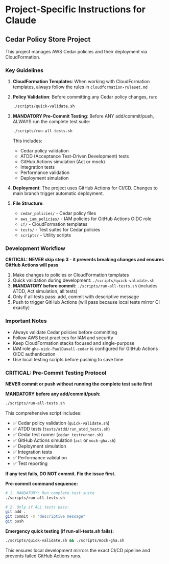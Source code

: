 # Project-Specific Instructions for Claude

## Cedar Policy Store Project

This project manages AWS Cedar policies and their deployment via CloudFormation.

### Key Guidelines

1. **CloudFormation Templates**: When working with CloudFormation templates, always follow the rules in `cloudformation-ruleset.md`

2. **Policy Validation**: Before committing any Cedar policy changes, run:
   ```bash
   ./scripts/quick-validate.sh
   ```

3. **MANDATORY Pre-Commit Testing**: Before ANY add/commit/push, ALWAYS run the complete test suite:
   ```bash
   ./scripts/run-all-tests.sh
   ```
   This includes:
   - Cedar policy validation
   - ATDD (Acceptance Test-Driven Development) tests
   - GitHub Actions simulation (Act or mock)
   - Integration tests
   - Performance validation
   - Deployment simulation

4. **Deployment**: The project uses GitHub Actions for CI/CD. Changes to main branch trigger automatic deployment.

5. **File Structure**:
   - `cedar_policies/` - Cedar policy files
   - `aws_iam_policies/` - IAM policies for GitHub Actions OIDC role
   - `cf/` - CloudFormation templates
   - `tests/` - Test suites for Cedar policies
   - `scripts/` - Utility scripts

### Development Workflow

**CRITICAL: NEVER skip step 3 - it prevents breaking changes and ensures GitHub Actions will pass**

1. Make changes to policies or CloudFormation templates
2. Quick validation during development: `./scripts/quick-validate.sh`
3. **MANDATORY before commit**: `./scripts/run-all-tests.sh` (includes ATDD, Act simulation, all tests)
4. Only if all tests pass: add, commit with descriptive message  
5. Push to trigger GitHub Actions (will pass because local tests mirror CI exactly)

### Important Notes

- Always validate Cedar policies before committing
- Follow AWS best practices for IAM and security
- Keep CloudFormation stacks focused and single-purpose
- IAM role `gha-oidc-PaulDuvall-cedar` is configured for GitHub Actions OIDC authentication
- Use local testing scripts before pushing to save time

### CRITICAL: Pre-Commit Testing Protocol

**NEVER commit or push without running the complete test suite first**

**MANDATORY before any add/commit/push:**
```bash
./scripts/run-all-tests.sh
```

This comprehensive script includes:
- ✅ Cedar policy validation (`quick-validate.sh`)
- ✅ ATDD tests (`tests/atdd/run_atdd_tests.sh`) 
- ✅ Cedar test runner (`cedar_testrunner.sh`)
- ✅ GitHub Actions simulation (`act` or `mock-gha.sh`)
- ✅ Deployment simulation
- ✅ Integration tests
- ✅ Performance validation
- ✅ Test reporting

**If any test fails, DO NOT commit. Fix the issue first.**

**Pre-commit command sequence:**
```bash
# 1. MANDATORY: Run complete test suite
./scripts/run-all-tests.sh

# 2. Only if ALL tests pass:
git add .
git commit -m "descriptive message"
git push
```

**Emergency quick testing (if run-all-tests.sh fails):**
```bash
./scripts/quick-validate.sh && ./scripts/mock-gha.sh
```

This ensures local development mirrors the exact CI/CD pipeline and prevents failed GitHub Actions runs.
